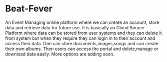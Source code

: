 # Beat-Fever
An Event Managing online platform where we can create an account,
store data and retrieve data for future use.
It is basically an Cloud Source Platform
where data can be stored from user systems and they can delete it from system but when they require they can login in to their account and access their data.
One can store documents,images,songs and can create their own albums.
Then users can access the portal and delete,manage or download data easily.
More options are adding soon.
